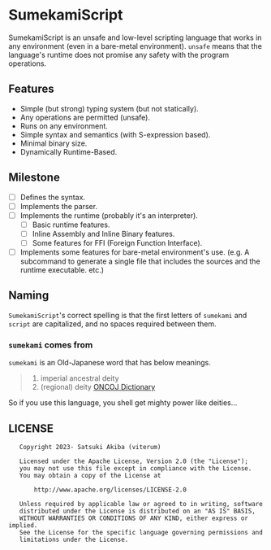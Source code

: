 # SumekamiScript

SumekamiScript is an unsafe and low-level scripting language that works in any environment (even in a bare-metal environment). `unsafe` means that the language's runtime does not promise any safety with the program operations.

## Features

- Simple (but strong) typing system (but not statically).
- Any operations are permitted (unsafe).
- Runs on any environment.
- Simple syntax and semantics (with S-expression based).
- Minimal binary size.
- Dynamically Runtime-Based.

## Milestone

- [ ] Defines the syntax.
- [ ] Implements the parser.
- [ ] Implements the runtime (probably it's an interpreter).
  - [ ] Basic runtime features.
  - [ ] Inline Assembly and Inline Binary features.
  - [ ] Some features for FFI (Foreign Function Interface).
- [ ] Implements some features for bare-metal environment's use. (e.g. A subcommand to generate a single file that includes the sources and the runtime executable. etc.)

## Naming

`SumekamiScript`'s correct spelling is that the first letters of `sumekami` and `script` are capitalized, and no spaces required between them.

### `sumekami` comes from

`sumekami` is an Old-Japanese word that has below meanings.

> 1. imperial ancestral deity
> 2. (regional) deity
>    [ONCOJ Dictionary](https://oncoj.orinst.ox.ac.uk/cgi-bin/oncoj_dictionary.sh?search=L050218&part=n)

So if you use this language, you shell get mighty power like deities...

## LICENSE

```
   Copyright 2023- Satsuki Akiba (viterum)

   Licensed under the Apache License, Version 2.0 (the "License");
   you may not use this file except in compliance with the License.
   You may obtain a copy of the License at

       http://www.apache.org/licenses/LICENSE-2.0

   Unless required by applicable law or agreed to in writing, software
   distributed under the License is distributed on an "AS IS" BASIS,
   WITHOUT WARRANTIES OR CONDITIONS OF ANY KIND, either express or implied.
   See the License for the specific language governing permissions and
   limitations under the License.
```
